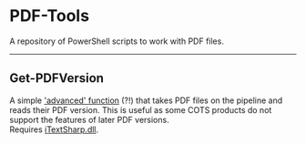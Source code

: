 # PDF-Tools  

A repository of PowerShell scripts to work with PDF files.  

---  

## Get-PDFVersion  
A simple ['advanced' function](https://technet.microsoft.com/en-us/library/hh847743.aspx) (?!) that takes PDF files on the pipeline and reads their PDF version.
This is useful as some COTS products do not support the features of later PDF versions.  
Requires [iTextSharp.dll](https://github.com/itext/itextsharp "iTextSharp on GitHub").  
